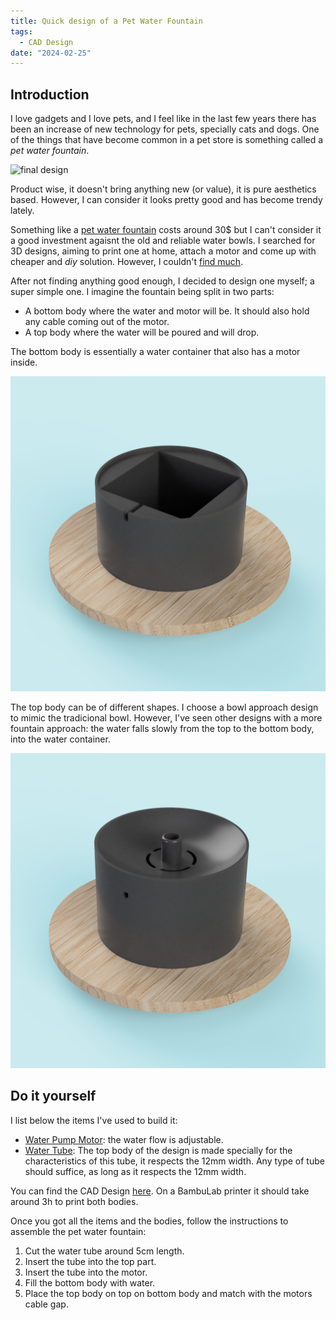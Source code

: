 ```yaml
---
title: Quick design of a Pet Water Fountain
tags:
  - CAD Design
date: "2024-02-25"
---
```


## Introduction

I love gadgets and I love pets, and I feel like in the last few years there has been an increase of new technology for pets, specially cats and dogs. One of the things that have become common in a pet store is something called a _pet water fountain_.

![final design](img/DSCF8803.jpg)

Product wise, it doesn't bring anything new (or value), it is pure aesthetics based. However, I can consider it looks pretty good and has become trendy lately.

<script type="text/javascript" src="https://ssl.gstatic.com/trends_nrtr/3620_RC01/embed_loader.js"></script> <script type="text/javascript"> trends.embed.renderExploreWidget("TIMESERIES", {"comparisonItem":[{"keyword":"Pet water fountain", "geo":"US", "time":"2004-01-01 2024-02-25"}], "category":0, "property":""}, {"exploreQuery":"date=all&geo=US&q=Pet%20water%20fountain&hl=pt-PT", "guestPath":"https://trends.google.com:443/trends/embed/"}); </script>

Something like a [pet water fountain](https://www.amazon.se/-/en/AONBOY-Fountain-Silent-Active-Carbon/dp/B0937J3K1H/ref=sr_1_5?crid=WDYF8I1I4DX5&dib=eyJ2IjoiMSJ9.JybE-P8eaYghnS5gfBeZobjqk3PbTaNJHkB-PIeF0OtxZorcCckCY-J7W6fCYKRqVGE-pVPm8_h9uFXuPOv1rBtWTd9i66VZWJHln-LiCeq4gNS_q7-KAzUk4gEC-NMNoJlUGHtKezl7A1Fpm83Z4oCVAbotkaRgQNC6YAOtyz9CWW8d_CD7UCl4ogh-D7zMRhHfCfetXX3IisnovBGcWIo0mg7INFiuaphqs8PE-SPuTIea6Xv5DYQjoCqks4RNPT5Q56zR5Y35xZlPt6BRKMBCSjToB4idTq6osRI_gBo.WqEFSxKpH3heQ4hCBdV_eaXbA477XXWym5rsAD8_XtE&dib_tag=se&keywords=pet%2Bwater%2Bfountain&qid=1708856396&sprefix=pet%2Bwater%2Bfountain%2Caps%2C121&sr=8-5&th=1) costs around 30$ but I can't consider it a good investment agaisnt the old and reliable water bowls. I searched for 3D designs, aiming to print one at home, attach a motor and come up with cheaper and _diy_ solution. However, I couldn't [find much](https://www.thingiverse.com/search?q=pet+water+fountain&page=1).

After not finding anything good enough, I decided to design one myself; a super simple one. I imagine the fountain being split in two parts:

* A bottom body where the water and motor will be. It should also hold any cable coming out of the motor.
* A top body where the water will be poured and will drop.

The bottom body is essentially a water container that also has a motor inside.

![Bottom Body](img/PetWaterFountain_2024-Feb-25_10-36-59AM-000_CustomizedView47637870757.png)

The top body can be of different shapes. I choose a bowl approach design to mimic the tradicional bowl. However, I've seen other designs with a more fountain approach: the water falls slowly from the top to the bottom body, into the water container.

![Water Fountain](img/PetWaterFountain_2024-Feb-25_10-18-38AM-000_CustomizedView47637870757.png)

## Do it yourself

I list below the items I've used to build it:

* [Water Pump Motor](https://www.amazon.se/-/en/gp/product/B07TW39QXP/ref=ppx_od_dt_b_asin_title_s00?ie=UTF8&th=1): the water flow is adjustable.
* [Water Tube](https://www.amazon.se/gp/product/B075P49RK2/ref=ppx_yo_dt_b_asin_title_o03_s00?ie=UTF8&psc=1): The top body of the design is made specially for the characteristics of this tube, it respects the 12mm width. Any type of tube should suffice, as long as it respects the 12mm width.

You can find the CAD Design [here](https://www.thingiverse.com/thing:6502648). On a BambuLab printer it should take around 3h to print both bodies.

Once you got all the items and the bodies, follow the instructions to assemble the pet water fountain:

1. Cut the water tube around 5cm length.
2. Insert the tube into the top part.
3. Insert the tube into the motor.
4. Fill the bottom body with water.
5. Place the top body on top on bottom body and match with the motors cable gap.
